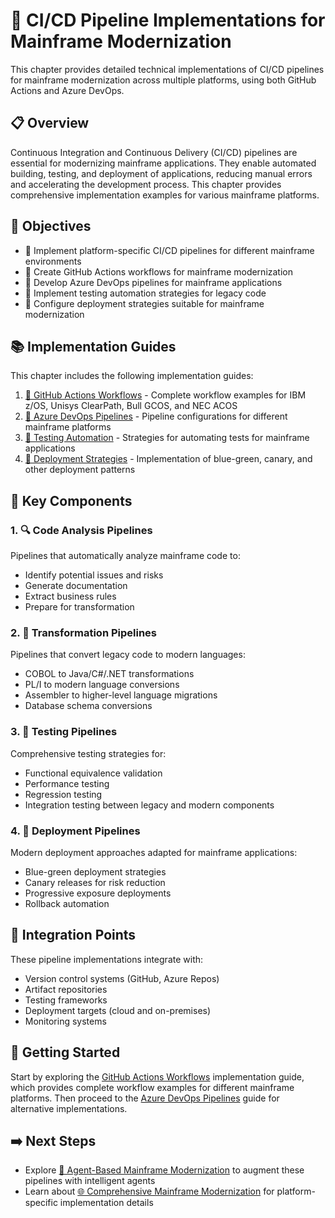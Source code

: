 # 🔄 CI/CD Pipeline Implementations for Mainframe Modernization

This chapter provides detailed technical implementations of CI/CD pipelines for mainframe modernization across multiple platforms, using both GitHub Actions and Azure DevOps.

## 📋 Overview

Continuous Integration and Continuous Delivery (CI/CD) pipelines are essential for modernizing mainframe applications. They enable automated building, testing, and deployment of applications, reducing manual errors and accelerating the development process. This chapter provides comprehensive implementation examples for various mainframe platforms.

## 🎯 Objectives

- 🔧 Implement platform-specific CI/CD pipelines for different mainframe environments
- 🐙 Create GitHub Actions workflows for mainframe modernization
- 🔄 Develop Azure DevOps pipelines for mainframe applications
- 🧪 Implement testing automation strategies for legacy code
- 🚀 Configure deployment strategies suitable for mainframe modernization

## 📚 Implementation Guides

This chapter includes the following implementation guides:

1. [🐙 GitHub Actions Workflows](github-actions-workflows.md) - Complete workflow examples for IBM z/OS, Unisys ClearPath, Bull GCOS, and NEC ACOS
2. [🔄 Azure DevOps Pipelines](azure-devops-pipelines.md) - Pipeline configurations for different mainframe platforms
3. [🧪 Testing Automation](testing-automation.md) - Strategies for automating tests for mainframe applications
4. [🚀 Deployment Strategies](deployment-strategies.md) - Implementation of blue-green, canary, and other deployment patterns

## 🧩 Key Components

### 1. 🔍 Code Analysis Pipelines

Pipelines that automatically analyze mainframe code to:
- Identify potential issues and risks
- Generate documentation
- Extract business rules
- Prepare for transformation

### 2. 🔄 Transformation Pipelines

Pipelines that convert legacy code to modern languages:
- COBOL to Java/C#/.NET transformations
- PL/I to modern language conversions
- Assembler to higher-level language migrations
- Database schema conversions

### 3. 🧪 Testing Pipelines

Comprehensive testing strategies for:
- Functional equivalence validation
- Performance testing
- Regression testing
- Integration testing between legacy and modern components

### 4. 🚀 Deployment Pipelines

Modern deployment approaches adapted for mainframe applications:
- Blue-green deployment strategies
- Canary releases for risk reduction
- Progressive exposure deployments
- Rollback automation

## 🔧 Integration Points

These pipeline implementations integrate with:
- Version control systems (GitHub, Azure Repos)
- Artifact repositories
- Testing frameworks
- Deployment targets (cloud and on-premises)
- Monitoring systems

## 🚀 Getting Started

Start by exploring the [GitHub Actions Workflows](github-actions-workflows.md) implementation guide, which provides complete workflow examples for different mainframe platforms. Then proceed to the [Azure DevOps Pipelines](azure-devops-pipelines.md) guide for alternative implementations.

## ➡️ Next Steps

- Explore [🧠 Agent-Based Mainframe Modernization](../12-agent-based-modernization/README.md) to augment these pipelines with intelligent agents
- Learn about [🌐 Comprehensive Mainframe Modernization](../13-comprehensive-mainframe-modernization/README.md) for platform-specific implementation details 